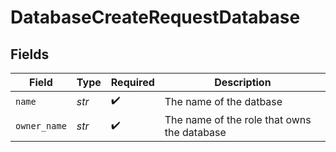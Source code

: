 # DatabaseCreateRequestDatabase


## Fields

| Field                                        | Type                                         | Required                                     | Description                                  |
| -------------------------------------------- | -------------------------------------------- | -------------------------------------------- | -------------------------------------------- |
| `name`                                       | *str*                                        | :heavy_check_mark:                           | The name of the datbase<br/>                 |
| `owner_name`                                 | *str*                                        | :heavy_check_mark:                           | The name of the role that owns the database<br/> |